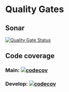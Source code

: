 ﻿# Quality Gates
## Sonar
[![Quality Gate Status](https://sonarcloud.io/api/project_badges/measure?project=ftathiago_BlogDoFt.QueueComponent&metric=alert_status)](https://sonarcloud.io/dashboard?id=ftathiago_BlogDoFt.QueueComponent)

## Code coverage
### Main: [![codecov](https://codecov.io/gh/ftathiago/BlogDoFT.QueueComponent/branch/main/graph/badge.svg?token=IM6BLGL20R)](undefined)
### Develop: [![codecov](https://codecov.io/gh/ftathiago/BlogDoFT.QueueComponent/branch/develop/graph/badge.svg?token=IM6BLGL20R)](undefined)